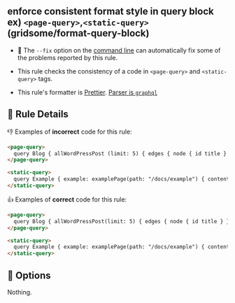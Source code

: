 ## enforce consistent format style in query block ex) `<page-query>`,`<static-query>`(gridsome/format-query-block)

- :wrench: The `--fix` option on the [command line](https://eslint.org/docs/user-guide/command-line-interface#fixing-problems) can automatically fix some of the problems reported by this rule.

- This rule checks the consistency of a code in `<page-query>` and `<static-query>` tags.
- This rule's formatter is [Prettier](https://prettier.io). [Parser is `graphql`](https://prettier.io/docs/en/options.html#parser)

## :book: Rule Details

:-1: Examples of **incorrect** code for this rule:

```html
<page-query>
  query Blog { allWordPressPost (limit: 5) { edges { node { id title } }} }
</page-query>
```

```html
<static-query>
  query Example { example: examplePage(path: "/docs/example") { content }}
</static-query>
```

:+1: Examples of **correct** code for this rule:

```html
<page-query>
  query Blog { allWordPressPost(limit: 5) { edges { node { id title } } } }
</page-query>
```

```html
<static-query>
  query Example { example: examplePage(path: "/docs/example") { content } }
</static-query>
```

## :wrench: Options

Nothing.
